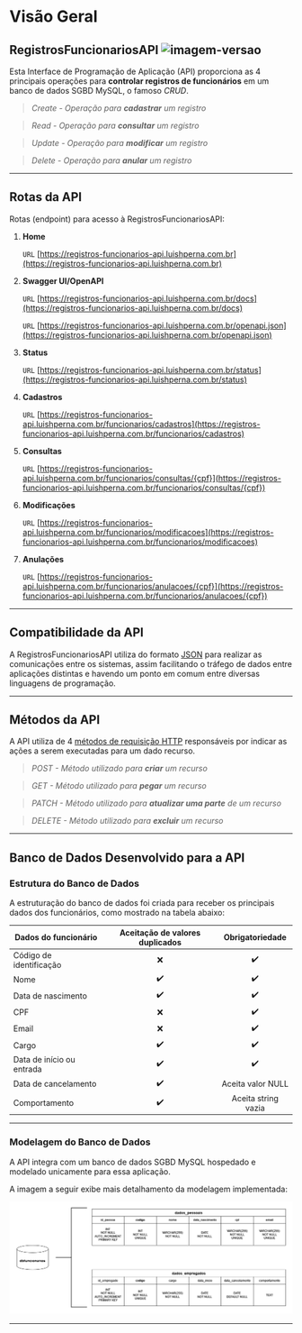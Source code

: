 # Visão Geral

## RegistrosFuncionariosAPI ![imagem-versao](https://img.shields.io/badge/V1.0.0-2094f3?style=flat-square)

Esta Interface de Programação de Aplicação (API) proporciona as 4 principais operações para **controlar 
registros de funcionários** em um banco de dados SGBD MySQL, o famoso _CRUD_.

> _Create - Operação para **cadastrar** um registro_

> _Read - Operação para **consultar** um registro_

> _Update - Operação para **modificar** um registro_

> _Delete - Operação para **anular** um registro_

---

## Rotas da API

Rotas (endpoint) para acesso à RegistrosFuncionariosAPI:

1. **Home**

    `URL` [https://registros-funcionarios-api.luishperna.com.br](https://registros-funcionarios-api.luishperna.com.br)

2. **Swagger UI/OpenAPI**

    `URL` [https://registros-funcionarios-api.luishperna.com.br/docs](https://registros-funcionarios-api.luishperna.com.br/docs)

    `URL` [https://registros-funcionarios-api.luishperna.com.br/openapi.json](https://registros-funcionarios-api.luishperna.com.br/openapi.json)

3. **Status**

    `URL` [https://registros-funcionarios-api.luishperna.com.br/status](https://registros-funcionarios-api.luishperna.com.br/status)

4. **Cadastros**

    `URL` [https://registros-funcionarios-api.luishperna.com.br/funcionarios/cadastros](https://registros-funcionarios-api.luishperna.com.br/funcionarios/cadastros)

5. **Consultas**

    `URL` [https://registros-funcionarios-api.luishperna.com.br/funcionarios/consultas/{cpf}](https://registros-funcionarios-api.luishperna.com.br/funcionarios/consultas/{cpf})

6. **Modificações**

    `URL` [https://registros-funcionarios-api.luishperna.com.br/funcionarios/modificacoes](https://registros-funcionarios-api.luishperna.com.br/funcionarios/modificacoes)

7. **Anulações**

    `URL` [https://registros-funcionarios-api.luishperna.com.br/funcionarios/anulacoes/{cpf}](https://registros-funcionarios-api.luishperna.com.br/funcionarios/anulacoes/{cpf})

---

## Compatibilidade da API

A RegistrosFuncionariosAPI utiliza do formato [JSON](https://www.alura.com.br/artigos/o-que-e-json?gclid=Cj0KCQjwmdGYBhDRARIsABmSEePrXco4vblHC4vywuTu31zVXxDIZMZik2M_7Sm9iHTcAm_EUtxBgbAaAkWpEALw_wcB) para realizar as comunicações entre os sistemas, assim facilitando o tráfego de dados entre aplicações distintas e havendo um ponto em comum entre diversas linguagens de programação.

---

## Métodos da API

A API utiliza de 4 [métodos de requisição HTTP](https://developer.mozilla.org/pt-BR/docs/Web/HTTP/Methods) responsáveis por indicar as ações a serem executadas para um dado recurso.

> _POST - Método utilizado para  **criar** um recurso_

> _GET - Método utilizado para  **pegar** um recurso_

> _PATCH - Método utilizado para  **atualizar uma parte** de um recurso_

> _DELETE - Método utilizado para  **excluir** um recurso_

---

## Banco de Dados Desenvolvido para a API

### Estrutura do Banco de Dados

A estruturação do banco de dados foi criada para receber os principais dados dos funcionários, como mostrado na tabela abaixo:

Dados do funcionário      | Aceitação de  valores duplicados | Obrigatoriedade
---------                 | :------:                         | :------:
Código de identificação   | ❌                              | ✔️
Nome                      | ✔️                              | ✔️
Data de nascimento        | ✔️                              | ✔️
CPF                       | ❌                              | ✔️
Email                     | ❌                              | ✔️
Cargo                     | ✔️                              | ✔️
Data de início ou entrada | ✔️                              | ✔️
Data de cancelamento      | ✔️                              | Aceita valor NULL
Comportamento             | ✔️                              | Aceita string vazia  

---

### Modelagem do Banco de Dados

A API integra com um banco de dados SGBD MySQL hospedado e modelado unicamente para essa aplicação.

A imagem a seguir exibe mais detalhamento da modelagem implementada:

![Imagem modelagem do banco de dados](./images/db_model.png)

---